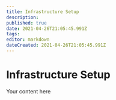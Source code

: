 ```yaml
---
title: Infrastructure Setup
description: 
published: true
date: 2021-04-26T21:05:45.991Z
tags: 
editor: markdown
dateCreated: 2021-04-26T21:05:45.991Z
---
```


# Infrastructure Setup
Your content here